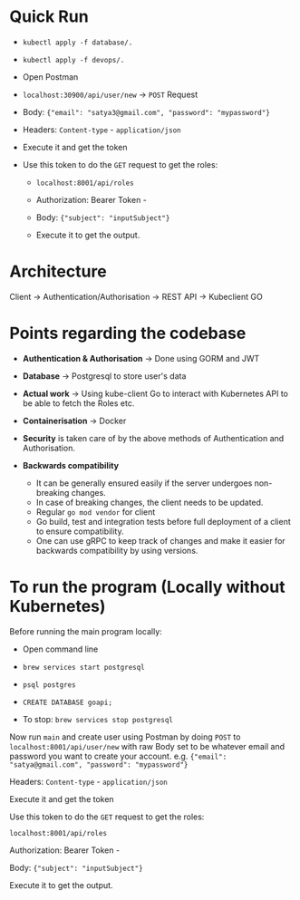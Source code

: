 # Quick Run
- `kubectl apply -f database/.`

- `kubectl apply -f devops/.`

- Open Postman

- `localhost:30900/api/user/new` -> `POST` Request

- Body: `{"email": "satya3@gmail.com", "password": "mypassword"}`

- Headers: `Content-type` - `application/json`

- Execute it and get the token

- Use this token to do the `GET` request to get the roles:

    - `localhost:8001/api/roles`

    - Authorization: Bearer Token - <token you copied before>

    - Body: `{"subject": "inputSubject"}` 

    - Execute it to get the output. 


# Architecture

Client -> Authentication/Authorisation -> REST API -> Kubeclient GO 

# Points regarding the codebase

 - **Authentication & Authorisation** -> Done using GORM and JWT

 - **Database** -> Postgresql to store user's data

 - **Actual work** -> Using kube-client Go to interact with Kubernetes API to be able to fetch the Roles etc.

 - **Containerisation** -> Docker

 - **Security** is taken care of by the above methods of Authentication and Authorisation. 

 - **Backwards compatibility** 
    - It can be generally ensured easily if the server undergoes non-breaking changes.
    - In case of breaking changes, the client needs to be updated. 
    - Regular `go mod vendor` for client
    - Go build, test and integration tests before full deployment of a client to ensure compatibility.
    - One can use gRPC to keep track of changes and make it easier for backwards compatibility by using versions.

# To run the program (Locally without Kubernetes)

Before running the main program locally: 

 - Open command line

 - `brew services start postgresql`

 - `psql postgres`

 - `CREATE DATABASE goapi;`

 - To stop: `brew services stop postgresql`

Now run `main` and create user using Postman by doing `POST` to `localhost:8001/api/user/new` with raw Body set to be whatever email and password you want to create your account. e.g. `{"email": "satya@gmail.com", "password": "mypassword"}`

Headers: `Content-type` - `application/json`

Execute it and get the token

Use this token to do the `GET` request to get the roles:

`localhost:8001/api/roles`

Authorization: Bearer Token - <token you copied before>

Body: `{"subject": "inputSubject"}` 

Execute it to get the output. 




